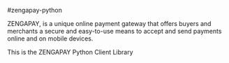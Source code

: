 #zengapay-python

ZENGAPAY, is a unique online payment gateway that offers buyers and merchants a secure and easy-to-use means to accept and send payments online and on mobile devices.

This is the ZENGAPAY Python Client Library
